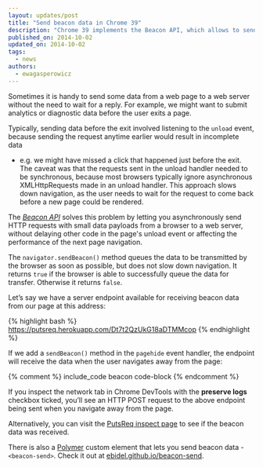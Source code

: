 ```yaml
---
layout: updates/post
title: "Send beacon data in Chrome 39"
description: "Chrome 39 implements the Beacon API, which allows to send small async HTTP requests during the page unload events."
published_on: 2014-10-02
updated_on: 2014-10-02
tags:
  - news
authors:
  - ewagasperowicz
---
```

Sometimes it is handy to send some data from a web page to a web server
without the need to wait for a reply. For example, we might want
to submit analytics or diagnostic data before the user exits a page.

Typically, sending data before the exit involved listening to the `unload` event,
because sending the request anytime earlier would result in incomplete data
- e.g. we might have missed a click that happened just before the exit.
The caveat was that the requests sent in the unload handler needed
to be synchronous, because most browsers typically ignore asynchronous XMLHttpRequests made in an unload handler.
This approach slows down navigation, as the user needs
to wait for the request to come back before a new page could be rendered.

The [*Beacon API*](http://www.w3.org/TR/beacon/) solves this problem by letting you asynchronously
send HTTP requests with small data payloads from a browser to a web server,
without delaying other code in the page's unload event or
affecting the performance of the next page navigation.

The `navigator.sendBeacon()` method queues the data to be
transmitted by the browser as soon as possible,
but does not slow down navigation.
It returns `true` if the browser is able to successfully queue
the data for transfer. Otherwise it returns `false`.

Let’s say we have a server endpoint available for receiving
beacon data from our page at this address:

{% highlight bash %}
https://putsreq.herokuapp.com/Dt7t2QzUkG18aDTMMcop
{% endhighlight %}

If we add a `sendBeacon()` method in the `pagehide` event handler,
the endpoint will receive the data when the user navigates away from the page:

{% comment %}
include_code beacon code-block
{% endcomment %}

If you inspect the network tab in Chrome DevTools with the
**preserve logs** checkbox ticked, you’ll see an HTTP POST request
to the above endpoint being sent when you navigate away from the page.

Alternatively, you can visit the
[PutsReq inspect page](https://putsreq.herokuapp.com/Dt7t2QzUkG18aDTMMcop/inspect)
to see if the beacon data was received.

There is also a [Polymer](http://www.polymer-project.org/) custom element that lets you send beacon data - `<beacon-send>`. Check it out at [ebidel.github.io/beacon-send](http://ebidel.github.io/beacon-send/components/beacon-send/).
